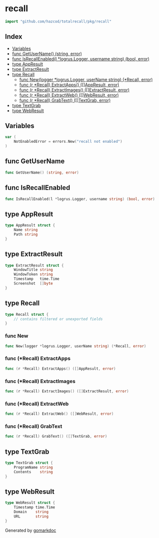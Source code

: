 <!-- Code generated by gomarkdoc. DO NOT EDIT -->

# recall

```go
import "github.com/hazcod/totalrecall/pkg/recall"
```

## Index

- [Variables](<#variables>)
- [func GetUserName\(\) \(string, error\)](<#GetUserName>)
- [func IsRecallEnabled\(l \*logrus.Logger, username string\) \(bool, error\)](<#IsRecallEnabled>)
- [type AppResult](<#AppResult>)
- [type ExtractResult](<#ExtractResult>)
- [type Recall](<#Recall>)
  - [func New\(logger \*logrus.Logger, userName string\) \(\*Recall, error\)](<#New>)
  - [func \(r \*Recall\) ExtractApps\(\) \(\[\]AppResult, error\)](<#Recall.ExtractApps>)
  - [func \(r \*Recall\) ExtractImages\(\) \(\[\]ExtractResult, error\)](<#Recall.ExtractImages>)
  - [func \(r \*Recall\) ExtractWeb\(\) \(\[\]WebResult, error\)](<#Recall.ExtractWeb>)
  - [func \(r \*Recall\) GrabText\(\) \(\[\]TextGrab, error\)](<#Recall.GrabText>)
- [type TextGrab](<#TextGrab>)
- [type WebResult](<#WebResult>)


## Variables

<a name="NotEnabledError"></a>

```go
var (
    NotEnabledError = errors.New("recall not enabled")
)
```

<a name="GetUserName"></a>
## func GetUserName

```go
func GetUserName() (string, error)
```



<a name="IsRecallEnabled"></a>
## func IsRecallEnabled

```go
func IsRecallEnabled(l *logrus.Logger, username string) (bool, error)
```



<a name="AppResult"></a>
## type AppResult



```go
type AppResult struct {
    Name string
    Path string
}
```

<a name="ExtractResult"></a>
## type ExtractResult



```go
type ExtractResult struct {
    WindowTitle string
    WindowToken string
    Timestamp   time.Time
    Screenshot  []byte
}
```

<a name="Recall"></a>
## type Recall



```go
type Recall struct {
    // contains filtered or unexported fields
}
```

<a name="New"></a>
### func New

```go
func New(logger *logrus.Logger, userName string) (*Recall, error)
```



<a name="Recall.ExtractApps"></a>
### func \(\*Recall\) ExtractApps

```go
func (r *Recall) ExtractApps() ([]AppResult, error)
```



<a name="Recall.ExtractImages"></a>
### func \(\*Recall\) ExtractImages

```go
func (r *Recall) ExtractImages() ([]ExtractResult, error)
```



<a name="Recall.ExtractWeb"></a>
### func \(\*Recall\) ExtractWeb

```go
func (r *Recall) ExtractWeb() ([]WebResult, error)
```



<a name="Recall.GrabText"></a>
### func \(\*Recall\) GrabText

```go
func (r *Recall) GrabText() ([]TextGrab, error)
```



<a name="TextGrab"></a>
## type TextGrab



```go
type TextGrab struct {
    ProgramName string
    Contents    string
}
```

<a name="WebResult"></a>
## type WebResult



```go
type WebResult struct {
    Timestamp time.Time
    Domain    string
    URL       string
}
```

Generated by [gomarkdoc](<https://github.com/princjef/gomarkdoc>)

